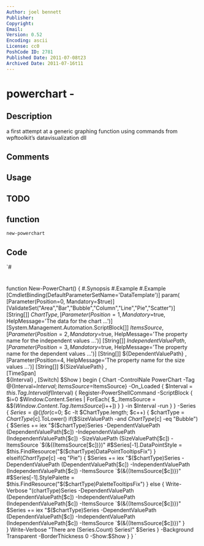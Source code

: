 ```yaml
---
Author: joel bennett
Publisher: 
Copyright: 
Email: 
Version: 0.52
Encoding: ascii
License: cc0
PoshCode ID: 2781
Published Date: 2011-07-08t23
Archived Date: 2011-07-16t11
---
```


# powerchart - 

## Description

a first attempt at a generic graphing function using commands from wpftoolkit’s datavisualization dll

## Comments



## Usage



## TODO



## function

`new-powerchart`

## Code

`#
 #
 function New-PowerChart() {
 #.Synopsis
 #.Example
 #.Example
 [CmdletBinding(DefaultParameterSetName='DataTemplate')]
 param(
     [Parameter(Position=0, Mandatory=$true)]
     [ValidateSet("Area","Bar","Bubble","Column","Line","Pie","Scatter")]
     [String[]]
     ${ChartType}
 ,
     [Parameter(Position=1, Mandatory=$true, HelpMessage='The data for the chart ...')]
     [System.Management.Automation.ScriptBlock[]]
     ${ItemsSource}
 ,
     [Parameter(Position=2, Mandatory=$true, HelpMessage='The property name for the independent values ...')]
     [String[]]
     ${IndependentValuePath}
 ,  
     [Parameter(Position=3, Mandatory=$true, HelpMessage='The property name for the dependent values ...')]
     [String[]]
     ${DependentValuePath}
 ,
     [Parameter(Position=4, HelpMessage='The property name for the size values ...')]
     [String[]]
     ${SizeValuePath}
 ,  
     [TimeSpan]    
     ${Interval}
 ,
     [Switch]
     $Show
 )
 begin
 {
     Chart -ControlNale PowerChart -Tag @{Interval=$Interval; ItemsSource=$ItemsSource} -On_Loaded {
         $Interval = $this.Tag.Interval
         if($Interval) {
             Register-PowerShellCommand -ScriptBlock {     
                 $i=0
                 $Window.Content.Series | ForEach{ $_.ItemsSource = &$($Window.Content.Tag.ItemsSource[$i++]) }
             } -in $Interval -run
         }
     } -Series {
       $Series = @()
       for($c=0; $c -lt $ChartType.length; $c++) {
          $chartType = $ChartType[$c].ToLower()
          if($SizeValuePath -and $ChartType[$c] -eq "Bubble") {
             $Series += iex "$($chartType)Series -DependentValuePath $($DependentValuePath[$c]) -IndependentValuePath $($IndependentValuePath[$c]) -SizeValuePath $($SizeValuePath[$c]) -ItemsSource `$(&{$($ItemsSource[$c])})" 
             #$Series[-1].DataPointStyle = $this.FindResource("$($chartType)DataPointTooltipsFix")
          } elseif($ChartType[$c] -eq "Pie") {
             $Series += iex "$($chartType)Series -DependentValuePath $($DependentValuePath[$c]) -IndependentValuePath $($IndependentValuePath[$c]) -ItemsSource `$(&{$($ItemsSource[$c])})"
             #$Series[-1].StylePalette = $this.FindResource("$($chartType)PaletteTooltipsFix")
          } else {
             Write-Verbose "$($chartType)Series -DependentValuePath $($DependentValuePath[$c]) -IndependentValuePath $($IndependentValuePath[$c]) -ItemsSource `$(&{$($ItemsSource[$c])})" 
             $Series += iex "$($chartType)Series -DependentValuePath $($DependentValuePath[$c]) -IndependentValuePath $($IndependentValuePath[$c]) -ItemsSource `$(&{$($ItemsSource[$c])})" 
          }       
       }
       Write-Verbose "There are $($Series.Count) Series!"
       $Series
    } -Background Transparent -BorderThickness 0 -Show:$Show
 }
 }
`

